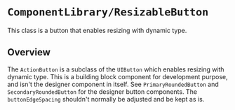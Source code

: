 # ``ComponentLibrary/ResizableButton``

This class is a button that enables resizing with dynamic type.

## Overview

The `ActionButton` is a subclass of the `UIButton` which enables resizing with dynamic type. This is a building block component for development purpose, and isn't the designer component in itself. See ``PrimaryRoundedButton`` and ``SecondaryRoundedButton`` for the designer button components. The `buttonEdgeSpacing` shouldn't normally be adjusted and be kept as is.

